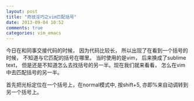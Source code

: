 ```yaml
---
layout: post
title: "奇技淫巧之vim匹配括号"
date: 2013-09-04 10:52
comments: true
categories: vim_emacs
---
```

今日在和同事交接代码的时候， 因为代码比较长， 所以出现了在看到一个括号的时候， 不知道与它匹配的括号在哪里。 当时使用的是vim， 后来换成了sublime text， 但是还是不知道怎么去找括号的另一半。现在我们就来看看， 怎么在vim中去匹配括号的另一半。

首先把光标定位在一个括号上，在normal模式中, 按shift+5, 亦即%来自动调转到另一个括号上。


